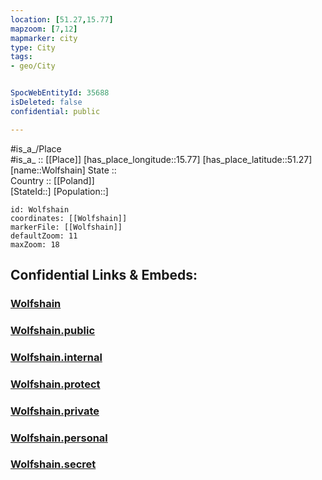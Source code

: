 ```yaml
---
location: [51.27,15.77] 
mapzoom: [7,12] 
mapmarker: city 
type: City
tags:
- geo/City


SpocWebEntityId: 35688
isDeleted: false
confidential: public

---
```

#is_a_/Place  
#is_a_ :: [[Place]] 
[has_place_longitude::15.77] 
[has_place_latitude::51.27] 
[name::Wolfshain] 
State ::  
Country :: [[Poland]]  
[StateId::] 
[Population::] 



```leaflet
id: Wolfshain
coordinates: [[Wolfshain]] 
markerFile: [[Wolfshain]] 
defaultZoom: 11 
maxZoom: 18
```


## Confidential Links & Embeds: 

### [Wolfshain](/_Standards/Earth/Continent/Europe/Europe~East/Poland/Provinces~Poland/Lower_Silesian/City/Wolfshain.md) 

### [Wolfshain.public](/_public/Earth/Continent/Europe/Europe~East/Poland/Provinces~Poland/Lower_Silesian/City/Wolfshain.public.md) 

### [Wolfshain.internal](/_internal/Earth/Continent/Europe/Europe~East/Poland/Provinces~Poland/Lower_Silesian/City/Wolfshain.internal.md) 

### [Wolfshain.protect](/_protect/Earth/Continent/Europe/Europe~East/Poland/Provinces~Poland/Lower_Silesian/City/Wolfshain.protect.md) 

### [Wolfshain.private](/_private/Earth/Continent/Europe/Europe~East/Poland/Provinces~Poland/Lower_Silesian/City/Wolfshain.private.md) 

### [Wolfshain.personal](/_personal/Earth/Continent/Europe/Europe~East/Poland/Provinces~Poland/Lower_Silesian/City/Wolfshain.personal.md) 

### [Wolfshain.secret](/_secret/Earth/Continent/Europe/Europe~East/Poland/Provinces~Poland/Lower_Silesian/City/Wolfshain.secret.md)

